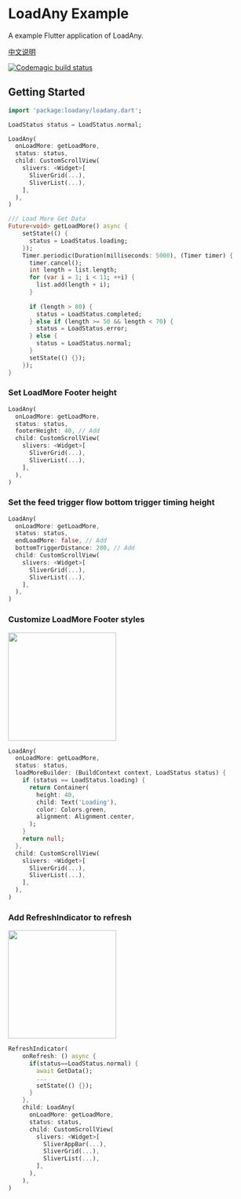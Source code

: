 # LoadAny Example

A example Flutter application of LoadAny.

[中文说明](https://github.com/yy1300326388/loadany/tree/master/example/README_CN.md)

[![Codemagic build status](https://api.codemagic.io/apps/5d561d3a6a6c3600097b43a6/5d561d3a6a6c3600097b43a5/status_badge.svg)](https://codemagic.io/apps/5d561d3a6a6c3600097b43a6/5d561d3a6a6c3600097b43a5/latest_build)

## Getting Started

```Dart
import 'package:loadany/loadany.dart';
```

```Dart
LoadStatus status = LoadStatus.normal;

LoadAny(
  onLoadMore: getLoadMore,
  status: status,
  child: CustomScrollView(
    slivers: <Widget>[
      SliverGrid(...),
      SliverList(...),
    ],
  ),
)
```
```Dart
/// Load More Get Data
Future<void> getLoadMore() async {
    setState(() {
      status = LoadStatus.loading;
    });
    Timer.periodic(Duration(milliseconds: 5000), (Timer timer) {
      timer.cancel();
      int length = list.length;
      for (var i = 1; i < 11; ++i) {
        list.add(length + i);
      }
    
      if (length > 80) {
        status = LoadStatus.completed;
      } else if (length >= 50 && length < 70) {
        status = LoadStatus.error;
      } else {
        status = LoadStatus.normal;
      }
      setState(() {});
    });
}
```

### Set LoadMore Footer height

```Dart
LoadAny(
  onLoadMore: getLoadMore,
  status: status,
  footerHeight: 40, // Add
  child: CustomScrollView(
    slivers: <Widget>[
      SliverGrid(...),
      SliverList(...),
    ],
  ),
)
```

### Set the feed trigger flow bottom trigger timing height

```Dart
LoadAny(
  onLoadMore: getLoadMore,
  status: status,
  endLoadMore: false, // Add
  bottomTriggerDistance: 200, // Add
  child: CustomScrollView(
    slivers: <Widget>[
      SliverGrid(...),
      SliverList(...),
    ],
  ),
)
```

### Customize LoadMore Footer styles

<img src="https://raw.githubusercontent.com/yy1300326388/loadany/develop/example/images/Simulator%20Screen%20Shot%2005.png" width="220"/>

```Dart
LoadAny(
  onLoadMore: getLoadMore,
  status: status,
  loadMoreBuilder: (BuildContext context, LoadStatus status) {
    if (status == LoadStatus.loading) {
      return Container(
        height: 40,
        child: Text('Loading'),
        color: Colors.green,
        alignment: Alignment.center,
      );
    }
    return null;
  },
  child: CustomScrollView(
    slivers: <Widget>[
      SliverGrid(...),
      SliverList(...),
    ],
  ),
)
```

### Add RefreshIndicator to refresh

<img src="https://raw.githubusercontent.com/yy1300326388/loadany/develop/example/images/Kapture%2004.gif" width="220"/>

```Dart
RefreshIndicator(
    onRefresh: () async {
      if(status==LoadStatus.normal) {
        await GetData();
        ...
        setState(() {});
      }
    },
    child: LoadAny(
      onLoadMore: getLoadMore,
      status: status,
      child: CustomScrollView(
        slivers: <Widget>[
          SliverAppBar(...),
          SliverGrid(...),
          SliverList(...),
        ],
      ),
    ),
)
```



